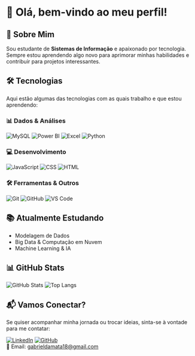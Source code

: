 # 👋 Olá, bem-vindo ao meu perfil!

## 🚀 Sobre Mim
Sou estudante de **Sistemas de Informação** e apaixonado por tecnologia. Sempre estou aprendendo algo novo para aprimorar minhas habilidades e contribuir para projetos interessantes.

## 🛠️ Tecnologias
Aqui estão algumas das tecnologias com as quais trabalho e que estou aprendendo:

### 📊 Dados & Análises
![MySQL](https://img.shields.io/badge/-MySQL-4479A1?style=flat&logo=mysql&logoColor=white) ![Power BI](https://img.shields.io/badge/-Power%20BI-F2C811?style=flat&logo=power-bi&logoColor=black) ![Excel](https://img.shields.io/badge/-Excel-217346?style=flat&logo=microsoft-excel&logoColor=white) ![Python](https://img.shields.io/badge/-Python-3776AB?style=flat&logo=python&logoColor=white)

### 💻 Desenvolvimento
![JavaScript](https://img.shields.io/badge/-JavaScript-F7DF1E?style=flat&logo=javascript&logoColor=black) ![CSS](https://img.shields.io/badge/-CSS-1572B6?style=flat&logo=css3&logoColor=white) ![HTML](https://img.shields.io/badge/-HTML-E34F26?style=flat&logo=html5&logoColor=white)

### 🛠️ Ferramentas & Outros
![Git](https://img.shields.io/badge/-Git-F05032?style=flat&logo=git&logoColor=white) ![GitHub](https://img.shields.io/badge/-GitHub-181717?style=flat&logo=github&logoColor=white) ![VS Code](https://img.shields.io/badge/-VS%20Code-007ACC?style=flat&logo=visual-studio-code&logoColor=white)

## 📚 Atualmente Estudando
- Modelagem de Dados
- Big Data & Computação em Nuvem
- Machine Learning & IA

## 📊 GitHub Stats
![GitHub Stats](https://github-readme-stats.vercel.app/api?username=Uzi-dv&show_icons=true&theme=radical)
![Top Langs](https://github-readme-stats.vercel.app/api/top-langs/?username=Uzi-dv&layout=compact&theme=radical)

## 📬 Vamos Conectar?
Se quiser acompanhar minha jornada ou trocar ideias, sinta-se à vontade para me contatar:

[![LinkedIn](https://img.shields.io/badge/-LinkedIn-0077B5?style=flat&logo=linkedin&logoColor=white)](https://www.linkedin.com/in/gabriel-santos-375a02236) [![GitHub](https://img.shields.io/badge/-GitHub-181717?style=flat&logo=github&logoColor=white)](https://github.com/Uzi-dv)  
📧 Email: gabrieldamata18@gmail.com
